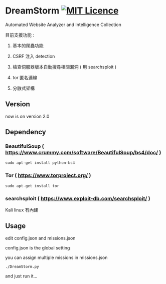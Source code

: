 # DreamStorm  [![MIT Licence](https://badges.frapsoft.com/os/mit/mit.svg?v=103)](https://opensource.org/licenses/mit-license.php)

Automated Website Analyzer and Intelligence Collection

目前支援功能 : 

1. 基本的爬蟲功能

2. CSRF 注入 detection

3. 檢查伺服器版本自動搜尋相關漏洞 ( 用 searchsploit )

4. tor 匿名連線

5. 分散式架構

## Version

now is on version 2.0

## Dependency

### BeautifulSoup ( https://www.crummy.com/software/BeautifulSoup/bs4/doc/ )

```
sudo apt-get install python-bs4
```

### Tor ( https://www.torproject.org/ )

```
sudo apt-get install tor
```

### searchsploit ( https://www.exploit-db.com/searchsploit/ )

Kali linux 有內建

## Usage

edit config.json and missions.json

config.json is the global setting

you can assign multiple missions in missions.json

```
./DreamStorm.py
```

and just run it...
